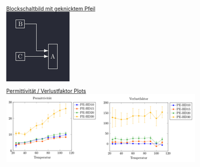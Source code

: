 [Blockschaltbild mit geknicktem Pfeil](knick)  
![Knick](knick/knick.PNG)

[Permittivität / Verlustfaktor Plots](perm-verl-plots)  
![](perm-verl-plots/perm-verl-plots.png)
